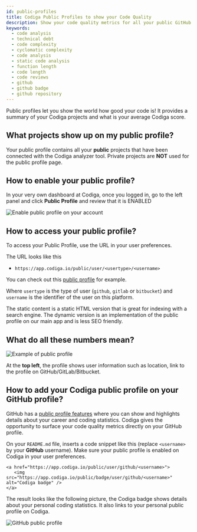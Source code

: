 ```yaml
---
id: public-profiles
title: Codiga Public Profiles to show your Code Quality
description: Show your code quality metrics for all your public GitHub repositories. Get a badge to show on your GitHub profile.
keywords:
  - code analysis
  - technical debt
  - code complexity
  - cyclomatic complexity
  - code analysis
  - static code analysis
  - function length
  - code length
  - code reviews
  - github
  - github badge
  - github repository
---
```


Public profiles let you show the world how good your code is! It provides a summary of your Codiga projects and what is your average Codiga score.

## What projects show up on my public profile?

Your public profile contains all your **public** projects that have been connected with the Codiga analyzer tool. Private projects are **NOT** used for the public profile page.

## How to enable your public profile?

In your very own dashboard at Codiga, once you logged in, go to the left panel and click **Public Profile** and review that it is ENABLED

![Enable public profile on your account](/img/public-profile-enable.png)

## How to access your public profile?

To access your Public Profile, use the URL in your user preferences.

The URL looks like this

- `https://app.codiga.io/public/user/<usertype>/<username>`

You can check out this [public profile](https://app.codiga.io/public/user/github/juli1) for example.

Where `usertype` is the type of user (`github`, `gitlab` or `bitbucket`)
and `username` is the identifier of the user on this platform.

The static content is a static HTML version that is great for indexing
with a search engine. The dynamic version is an implementation of the
public profile on our main app and is less SEO friendly.

## What do all these numbers mean?

![Example of public profile](/img/public-profile.png)

At the **top left**, the profile shows user information such as location,
link to the profile on GitHub/GitLab/Bitbucket.

## How to add your Codiga public profile on your GitHub profile?

GitHub has a [public profile features](https://docs.github.com/en/github/setting-up-and-managing-your-github-profile/about-your-profile)
where you can show and highlights details about your career and coding
statistics. Codiga gives the opportunity to surface your code
quality metrics directly on your GitHub profile.

On your `README.md` file, inserts a code snippet like this (replace `<username>` by your **GitHub** username).
Make sure your public profile is enabled on Codiga in your user preferences.

```
<a href="https://app.codiga.io/public/user/github/<username>">
   <img src="https://app.codiga.io/public/badge/user/github/<username>" alt="Codiga badge" />
</a>
```

The result looks like the following picture, the Codiga badge shows
details about your personal coding statistics. It also links to your
personal public profile on Codiga.

![GitHub public profile](/img/public-profile-github-example.png)
